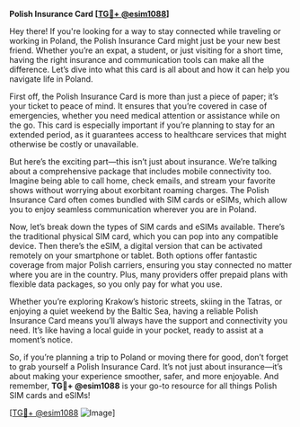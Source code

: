 **Polish Insurance Card [[TG💪+ @esim1088](https://t.me/s/esim1088)]**

Hey there! If you're looking for a way to stay connected while traveling or working in Poland, the Polish Insurance Card might just be your new best friend. Whether you’re an expat, a student, or just visiting for a short time, having the right insurance and communication tools can make all the difference. Let’s dive into what this card is all about and how it can help you navigate life in Poland.

First off, the Polish Insurance Card is more than just a piece of paper; it’s your ticket to peace of mind. It ensures that you’re covered in case of emergencies, whether you need medical attention or assistance while on the go. This card is especially important if you’re planning to stay for an extended period, as it guarantees access to healthcare services that might otherwise be costly or unavailable.

But here’s the exciting part—this isn’t just about insurance. We’re talking about a comprehensive package that includes mobile connectivity too. Imagine being able to call home, check emails, and stream your favorite shows without worrying about exorbitant roaming charges. The Polish Insurance Card often comes bundled with SIM cards or eSIMs, which allow you to enjoy seamless communication wherever you are in Poland.

Now, let’s break down the types of SIM cards and eSIMs available. There’s the traditional physical SIM card, which you can pop into any compatible device. Then there’s the eSIM, a digital version that can be activated remotely on your smartphone or tablet. Both options offer fantastic coverage from major Polish carriers, ensuring you stay connected no matter where you are in the country. Plus, many providers offer prepaid plans with flexible data packages, so you only pay for what you use.

Whether you’re exploring Krakow’s historic streets, skiing in the Tatras, or enjoying a quiet weekend by the Baltic Sea, having a reliable Polish Insurance Card means you’ll always have the support and connectivity you need. It’s like having a local guide in your pocket, ready to assist at a moment’s notice.

So, if you’re planning a trip to Poland or moving there for good, don’t forget to grab yourself a Polish Insurance Card. It’s not just about insurance—it’s about making your experience smoother, safer, and more enjoyable. And remember, **TG💪+ @esim1088** is your go-to resource for all things Polish SIM cards and eSIMs!

[[TG💪+ @esim1088](https://t.me/s/esim1088) ![Image](https://i.postimg.cc/Y0z9fWf4/image.png)]